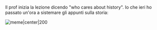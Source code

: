 Il prof inizia la lezione dicendo "who cares about history".
Io che ieri ho passato un'ora a sistemare gli appunti sulla storia:

![meme|center|200](https://i.kym-cdn.com/photos/images/newsfeed/002/621/521/c0f.gif)




